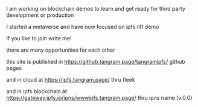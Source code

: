 I am working on blockchain demos to learn and get ready for third party development or production

I started a metaverse and have now focused on ipfs nft demo

If you like to join write me!

there are many opportunities for each other

this site is published in https://github.tangram.page/tangramipfs/ github pages

and in cloud at https://ipfs.tangram.page/ thru fleek

and in ipfs blockchain at https://gateway.ipfs.io/ipns/wwwipfs.tangram.page/  thru ipns name (v.0.0)
